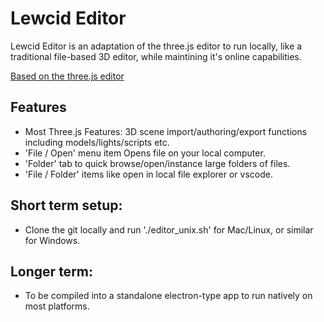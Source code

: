 # Lewcid Editor

Lewcid Editor is an adaptation of the three.js editor to run locally,
like a traditional file-based 3D editor, while maintining it's online capabilities.

[Based on the three.js editor](https://threejs.org/) 

## Features
- Most Three.js Features: 3D scene import/authoring/export functions including models/lights/scripts etc.
- 'File / Open' menu item Opens file on your local computer.
- 'Folder' tab to quick browse/open/instance large folders of files.
- 'File / Folder' items like open in local file explorer or vscode.

## Short term setup:
- Clone the git locally and run './editor_unix.sh' for Mac/Linux, or similar for Windows.

## Longer term:
- To be compiled into a standalone electron-type app to run natively on most platforms.

